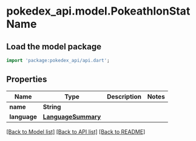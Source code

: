 # pokedex_api.model.PokeathlonStatName

## Load the model package
```dart
import 'package:pokedex_api/api.dart';
```

## Properties
Name | Type | Description | Notes
------------ | ------------- | ------------- | -------------
**name** | **String** |  | 
**language** | [**LanguageSummary**](LanguageSummary.md) |  | 

[[Back to Model list]](../README.md#documentation-for-models) [[Back to API list]](../README.md#documentation-for-api-endpoints) [[Back to README]](../README.md)


